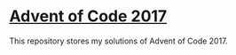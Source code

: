 # [Advent of Code 2017](https://adventofcode.com/2017)

This repository stores my solutions of Advent of Code 2017.
